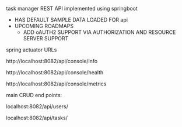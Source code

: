 task manager REST API implemented using springboot
- HAS DEFAULT SAMPLE DATA LOADED FOR api
- UPCOMING ROADMAPS
  - ADD oAUTH2 SUPPORT VIA AUTHORIZATION AND RESOURCE SERVER SUPPORT

spring actuator URLs

http://localhost:8082/api/console/info

http://localhost:8082/api/console/health

http://localhost:8082/api/console/metrics


main CRUD end points:

localhost:8082/api/users/

localhost:8082/api/tasks/
